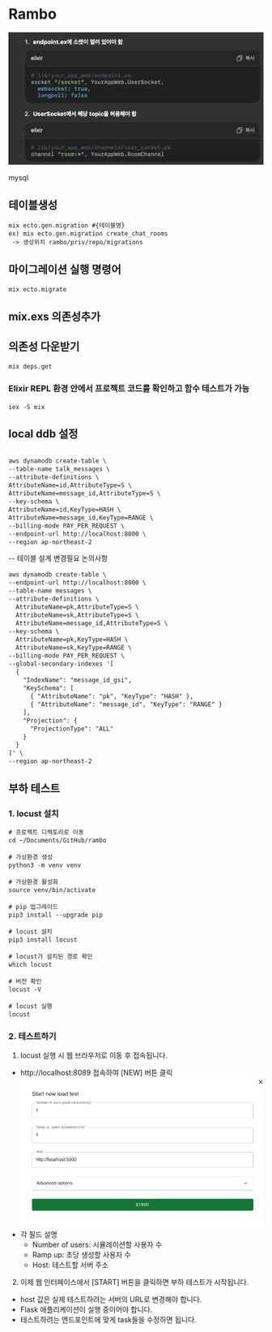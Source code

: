 # Rambo

![img.png](img.png)

mysql

## 테이블생성
```angular2html
mix ecto.gen.migration #{테이블명}
ex) mix ecto.gen.migration create_chat_rooms
 -> 생성위치 rambo/priv/repo/migrations
```

## 마이그레이션 실행 명령어
```angular2html
mix ecto.migrate
```

## mix.exs 의존성추가 

## 의존성 다운받기
```
mix deps.get
```

### Elixir REPL 환경 안에서 프로젝트 코드를 확인하고 함수 테스트가 가능
```shell
iex -S mix
```

## local ddb 설정
```angular2html

```

```angular2html
aws dynamodb create-table \
--table-name talk_messages \
--attribute-definitions \
AttributeName=id,AttributeType=S \
AttributeName=message_id,AttributeType=S \
--key-schema \
AttributeName=id,KeyType=HASH \
AttributeName=message_id,KeyType=RANGE \
--billing-mode PAY_PER_REQUEST \
--endpoint-url http://localhost:8000 \
--region ap-northeast-2
```


-- 테이블 설계 변경필요 논의사항
```shell
aws dynamodb create-table \
--endpoint-url http://localhost:8000 \
--table-name messages \
--attribute-definitions \
  AttributeName=pk,AttributeType=S \
  AttributeName=sk,AttributeType=S \
  AttributeName=message_id,AttributeType=S \
--key-schema \
  AttributeName=pk,KeyType=HASH \
  AttributeName=sk,KeyType=RANGE \
--billing-mode PAY_PER_REQUEST \
--global-secondary-indexes '[
  {
    "IndexName": "message_id_gsi",
    "KeySchema": [
      { "AttributeName": "pk", "KeyType": "HASH" },
      { "AttributeName": "message_id", "KeyType": "RANGE" }
    ],
    "Projection": {
      "ProjectionType": "ALL"
    }
  }
]' \
--region ap-northeast-2
```

## 부하 테스트
### 1. locust 설치
```
# 프로젝트 디렉토리로 이동
cd ~/Documents/GitHub/rambo

# 가상환경 생성
python3 -m venv venv

# 가상환경 활성화
source venv/bin/activate

# pip 업그레이드
pip3 install --upgrade pip

# locust 설치
pip3 install locust

# locust가 설치된 경로 확인
which locust

# 버전 확인
locust -V

# locust 실행
locust
```
### 2. 테스트하기
1. locust 실행 시 웹 브라우저로 이동 후 접속됩니다.
- http://localhost:8089 접속하여 [NEW] 버튼 클릭
![image.png](image.png)
- 각 필드 설명
    - Number of users: 시뮬레이션할 사용자 수
    - Ramp up: 초당 생성할 사용자 수
    - Host: 테스트할 서버 주소
2. 이제 웹 인터페이스에서 [START] 버튼을 클릭하면 부하 테스트가 시작됩니다.
- host 값은 실제 테스트하려는 서버의 URL로 변경해야 합니다.
- Flask 애플리케이션이 실행 중이어야 합니다.
- 테스트하려는 엔드포인트에 맞게 task들을 수정하면 됩니다.
